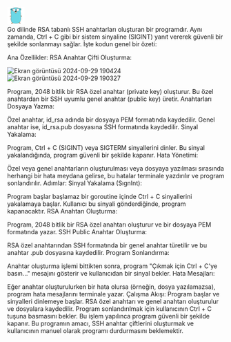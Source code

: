 <a href="https://golang.org/" target="_blank" rel="noreferrer"> 
        <img src="https://raw.githubusercontent.com/devicons/devicon/master/icons/go/go-original.svg" alt="golang" width="40" height="40"/> 
    </a> <br>
Go dilinde RSA tabanlı SSH anahtarları oluşturan bir programdır. Aynı zamanda, Ctrl + C gibi bir sistem sinyaline (SIGINT) yanıt vererek güvenli bir şekilde sonlanmayı sağlar. İşte kodun genel bir özeti:

Ana Özellikler:
RSA Anahtar Çifti Oluşturma:


![Ekran görüntüsü 2024-09-29 190424](https://github.com/user-attachments/assets/9d4c3b1e-1148-4d52-becc-7ec65b83d941)
![Ekran görüntüsü 2024-09-29 190327](https://github.com/user-attachments/assets/2b6f3eab-2a71-4626-b294-6492b4f53f92)



Program, 2048 bitlik bir RSA özel anahtar (private key) oluşturur.
Bu özel anahtardan bir SSH uyumlu genel anahtar (public key) üretir.
Anahtarları Dosyaya Yazma:


Özel anahtar, id_rsa adında bir dosyaya PEM formatında kaydedilir.
Genel anahtar ise, id_rsa.pub dosyasına SSH formatında kaydedilir.
Sinyal Yakalama:

Program, Ctrl + C (SIGINT) veya SIGTERM sinyallerini dinler.
Bu sinyal yakalandığında, program güvenli bir şekilde kapanır.
Hata Yönetimi:

Özel veya genel anahtarların oluşturulması veya dosyaya yazılması sırasında herhangi bir hata meydana gelirse, bu hatalar terminale yazdırılır ve program sonlandırılır.
Adımlar:
Sinyal Yakalama (SıgnInt):



Program başlar başlamaz bir goroutine içinde Ctrl + C sinyallerini yakalamaya başlar. Kullanıcı bu sinyali gönderdiğinde, program kapanacaktır.
RSA Anahtarı Oluşturma:

Program, 2048 bitlik bir RSA özel anahtarı oluşturur ve bir dosyaya PEM formatında yazar.
SSH Public Anahtar Oluşturma:

RSA özel anahtarından SSH formatında bir genel anahtar türetilir ve bu anahtar .pub dosyasına kaydedilir.
Program Sonlandırma:

Anahtar oluşturma işlemi bittikten sonra, program "Çıkmak için Ctrl + C'ye basın..." mesajını gösterir ve kullanıcıdan bir sinyal bekler.
Hata Mesajları:


Eğer anahtar oluşturulurken bir hata olursa (örneğin, dosya yazılamazsa), program hata mesajlarını terminale yazar.
Çalışma Akışı:
Program başlar ve sinyalleri dinlemeye başlar.
RSA özel anahtarı ve genel anahtarı oluşturulur ve dosyalara kaydedilir.
Program sonlandırılmak için kullanıcının Ctrl + C tuşuna basmasını bekler. Bu işlem yapılınca program güvenli bir şekilde kapanır.
Bu programın amacı, SSH anahtar çiftlerini oluşturmak ve kullanıcının manuel olarak programı durdurmasını beklemektir.
